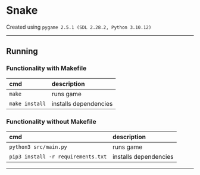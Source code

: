 # Snake

Created using `pygame 2.5.1 (SDL 2.28.2, Python 3.10.12)`

---

## Running

### Functionality with Makefile

| cmd | description |
| :--- | :--- |
| ```make``` | runs game |
| ```make install``` | installs dependencies |

### Functionality without Makefile

| cmd | description |
| :--- | :--- |
| ```python3 src/main.py``` | runs game |
| ```pip3 install -r requirements.txt``` | installs dependencies |

---


